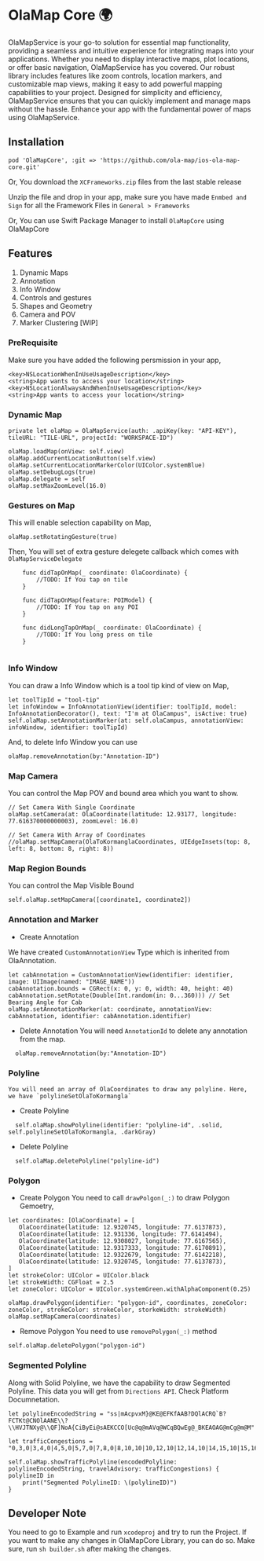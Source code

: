 # OlaMap Core 🌍

OlaMapService is your go-to solution for essential map functionality, providing a seamless and intuitive experience for integrating maps into your applications. Whether you need to display interactive maps, plot locations, or offer basic navigation, OlaMapService has you covered. Our robust library includes features like zoom controls, location markers, and customizable map views, making it easy to add powerful mapping capabilities to your project. Designed for simplicity and efficiency, OlaMapService ensures that you can quickly implement and manage maps without the hassle. Enhance your app with the fundamental power of maps using OlaMapService.

## Installation

```
pod 'OlaMapCore', :git => 'https://github.com/ola-map/ios-ola-map-core.git'
```

Or, You download the `XCFrameworks.zip` files from the last stable release

Unzip the file and drop in your app, make sure you have made `Enmbed and Sign` for all the Framework Files in `General > Frameworks`

Or, You can use Swift Package Manager to install `OlaMapCore` using OlaMapCore

## Features
1. Dynamic Maps
2. Annotation
3. Info Window
4. Controls and gestures
5. Shapes and Geometry
6. Camera and POV
7. Marker Clustering [WIP]

### PreRequisite 
Make sure you have added the following persmission in your app,
```
<key>NSLocationWhenInUseUsageDescription</key>
<string>App wants to access your location</string>
<key>NSLocationAlwaysAndWhenInUseUsageDescription</key>
<string>App wants to access your location</string>
```

### Dynamic Map
```
private let olaMap = OlaMapService(auth: .apiKey(key: "API-KEY"), tileURL: "TILE-URL", projectId: "WORKSPACE-ID")

olaMap.loadMap(onView: self.view)
olaMap.addCurrentLocationButton(self.view)
olaMap.setCurrentLocationMarkerColor(UIColor.systemBlue)
olaMap.setDebugLogs(true)
olaMap.delegate = self
olaMap.setMaxZoomLevel(16.0)
```

### Gestures on Map
This will enable selection capability on Map, 
```
olaMap.setRotatingGesture(true)
```
Then, You will set of extra gesture delegete callback which comes with `OlaMapServiceDelegate`
```
    func didTapOnMap(_ coordinate: OlaCoordinate) {
        //TODO: If You tap on tile
    }
    
    func didTapOnMap(feature: POIModel) {
        //TODO: If You tap on any POI
    }
    
    func didLongTapOnMap(_ coordinate: OlaCoordinate) {
        //TODO: If You long press on tile
    }
    
```

### Info Window
You can draw a Info Window which is a tool tip kind of view on Map, 
```
let toolTipId = "tool-tip"
let infoWindow = InfoAnnotationView(identifier: toolTipId, model: InfoAnnotationDecorator(), text: "I'm at OlaCampus", isActive: true)
self.olaMap.setAnnotationMarker(at: self.olaCampus, annotationView: infoWindow, identifier: toolTipId)
```
And, to delete Info Window you can use
```
olaMap.removeAnnotation(by:"Annotation-ID")
```

### Map Camera
You can control the Map POV and bound area which you want to show.
```
// Set Camera With Single Coordinate
olaMap.setCamera(at: OlaCoordinate(latitude: 12.93177, longitude: 77.616370000000003), zoomLevel: 16.0)

// Set Camera With Array of Coordinates
//olaMap.setMapCamera(OlaToKormanglaCoordinates, UIEdgeInsets(top: 8, left: 8, bottom: 8, right: 8))

```

### Map Region Bounds
You can control the Map Visible Bound
```
self.olaMap.setMapCamera([coordinate1, coordinate2])
```

### Annotation and Marker
  * Create Annotation
  
  We have created `CustomAnnotationView` Type which is inherited from OlaAnnotation.
  ```
  let cabAnnotation = CustomAnnotationView(identifier: identifier, image: UIImage(named: "IMAGE_NAME"))
  cabAnnotation.bounds = CGRect(x: 0, y: 0, width: 40, height: 40)
  cabAnnotation.setRotate(Double(Int.random(in: 0...360))) // Set Bearing Angle for Cab
  olaMap.setAnnotationMarker(at: coordinate, annotationView: cabAnnotation, identifier: cabAnnotation.identifier)
  ```
  
  * Delete Annotation
  You will need `AnnotationId` to delete any annotation from the map.
  ```
    olaMap.removeAnnotation(by:"Annotation-ID")
  ```

### Polyline

    You will need an array of OlaCoordinates to draw any polyline. Here, we have `polylineSetOlaToKormangla`
    
  * Create Polyline
  ```
    self.olaMap.showPolyline(identifier: "polyline-id", .solid, self.polylineSetOlaToKormangla, .darkGray)
  ```
  * Delete Polyline
  ```
    self.olaMap.deletePolyline("polyline-id")
  ```

### Polygon

* Create Polygon
You need to call `drawPolgon(_:)` to draw Polygon Gemoetry,

 ```
 let coordinates: [OlaCoordinate] = [
    OlaCoordinate(latitude: 12.9320745, longitude: 77.6137873),
    OlaCoordinate(latitude: 12.931336, longitude: 77.6141494),
    OlaCoordinate(latitude: 12.9308027, longitude: 77.6167565),
    OlaCoordinate(latitude: 12.9317333, longitude: 77.6170891),
    OlaCoordinate(latitude: 12.9322679, longitude: 77.6142218),
    OlaCoordinate(latitude: 12.9320745, longitude: 77.6137873),
]
let strokeColor: UIColor = UIColor.black
let strokeWidth: CGFloat = 2.5
let zoneColor: UIColor = UIColor.systemGreen.withAlphaComponent(0.25)

olaMap.drawPolygon(identifier: "polygon-id", coordinates, zoneColor: zoneColor, strokeColor: strokeColor, storkeWidth: strokeWidth)
olaMap.setMapCamera(coordinates)
 ```
 
 * Remove Polygon
 You need to use `removePolygon(_:)` method
 ```
 self.olaMap.deletePolygon("polygon-id")
 ```

### Segmented Polyline
Along with Solid Polyline, we have the capability to draw Segmented Polyline. This data you will get from `Directions API`. Check Platform Documnetation.
```
let polylineEncodedString = "ss|mAcpvxM}@KE@EFKfAAB?DQlACRQ`B?FCTKt@CNOlAANE\\?\\HVJTNXy@\\QF]NoA{CiByEi@sAEKCCO[Uc@q@mAVq@WCqBQwEg@_BKEAOAG@mCg@m@M"

let trafficCongestions = "0,3,0|3,4,0|4,5,0|5,7,0|7,8,0|8,10,10|10,12,10|12,14,10|14,15,10|15,16,0|16,19,5|19,21,5|21,23,0|23,24,0|24,25,0|25,26,0|26,28,0|28,30,5|30,31,5|31,33,5|33,35,5|35,36,5|36,38,5|38,39,5|39,40,0|40,41,0|41,44,0|44,45,0|45,47,0|47,48,5|48,49,5|49,50,0|50,51,0|51,52,0|52,53,0|53,54,0|54,55,0|55,56,0|56,57,0"

self.olaMap.showTrafficPolyline(encodedPolyline: polylineEncodedString, travelAdvisory: trafficCongestions) { polylineID in
    print("Segmented PolylineID: \(polylineID)")
}
```

## Developer Note
You need to go to Example and run `xcodeproj` and try to run the Project. If you want to make any changes in OlaMapCore Library, you can do so. Make sure, run `sh builder.sh` after making the changes.
